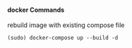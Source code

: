 #### docker Commands

rebuild image with existing compose file

```
(sudo) docker-compose up --build -d
```

